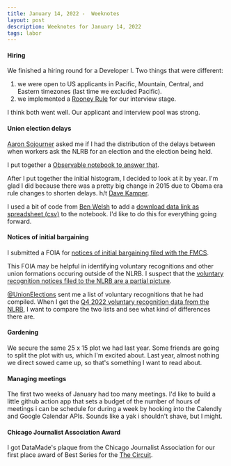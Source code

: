 ```yaml
---
title: January 14, 2022 -  Weeknotes
layout: post
description: Weeknotes for January 14, 2022
tags: labor
---
```


#### Hiring
We finished a hiring round for a Developer I. Two things that were different: 

1. we were open to US applicants in Pacific, Mountain, Central, and Eastern timezones (last time we excluded Pacific).
2. we implemented a [Rooney Rule](https://en.wikipedia.org/wiki/Rooney_Rule) for our interview stage.

I think both went well. Our applicant and interview pool was strong.

#### Union election delays
[Aaron Sojourner](https://twitter.com/aaronsojourner) asked me if I
had the distribution of the delays between when workers ask the NLRB
for an election and the election being held.

I put together a [Observable notebook to answer
that](https://observablehq.com/@fgregg/distribution-of-days-from-filing-to-first-election).

After I put together the initial histogram, I decided to look at it by
year. I'm glad I did because there was a pretty big change in 2015 due
to Obama era rule changes to shorten delays. h/t [Dave Kamper](https://twitter.com/dskamper).

I used a bit of code from [Ben Welsh](https://twitter.com/palewire) to
add a [download data link as spreadsheet
(csv)](https://observablehq.com/@palewire/saving-csv) to the
notebook. I'd like to do this for everything going forward.

#### Notices of initial bargaining
I submitted a FOIA for [notices of initial bargaining filed with
the
FMCS](https://www.muckrock.com/foi/united-states-of-america-10/voluntary-recognitions-october-1-2021-december-31-2021-122468/).

This FOIA may be helpful in identifying voluntary recognitions and
other union formations occuring outside of the NLRB. I suspect that
the [voluntary recognition notices filed to the NLRB are a partial
picture](https://labordata.bunkum.us/voluntary_recognitions).

[@UnionElections](https://twitter.com/UnionElections) sent me a list
of voluntary recognitions that he had compiled. When I get the [Q4
2022 voluntary recognition data from the
NLRB](https://www.muckrock.com/foi/united-states-of-america-10/voluntary-recognitions-october-1-2021-december-31-2021-122468/),
I want to compare the two lists and see what kind of differences there
are.

#### Gardening

We secure the same 25 x 15 plot we had last year. Some friends are
going to split the plot with us, which I'm excited about. Last year,
almost nothing we direct sowed came up, so that's something I want to
read about.

#### Managing meetings
The first two weeks of January had too many meetings. I'd like to
build a little github action app that sets a budget of the number of
hours of meetings i can be schedule for during a week by hooking into
the Calendly and Google Calendar APIs. Sounds like a yak i shouldn't
shave, but I might.

#### Chicago Journalist Association Award
I got DataMade's plaque from the Chicago Journalist Association for
our first place award of Best Series for the [The
Circuit](https://thecircuit.cc/).

